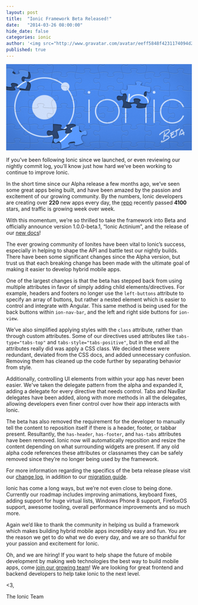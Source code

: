 ```yaml
---
layout: post
title:  "Ionic Framework Beta Released!"
date:   "2014-03-26 08:00:00"
hide_date: false
categories: ionic
author: '<img src="http://www.gravatar.com/avatar/eeff5848f4231174094d2bc3cce26a05?s=48&amp;d=mm" class="author-icon"><a href="http://twitter.com/adamdbradley">@adamdbradley</a>'
published: true
---
```


<img class="showcase-image" src="/img/blog/beta-header.png">

If you've been following Ionic since we launched, or even reviewing our nightly commit log, you’ll know just how hard we’ve been working to continue to improve Ionic.

In the short time since our Alpha release a few months ago, we’ve seen some great apps being built, and have been amazed by the passion and excitement of our growing community. By the numbers, Ionic developers are creating over **220** new apps every day, the [repo](http://github.com/driftyco/ionic) recently passed **4100** stars, and traffic is growing week over week.

With this momentum, we’re so thrilled to take the framework into Beta and officially announce version 1.0.0-beta.1, “Ionic Actinium”, and the release of our [new docs](/docs/api/)!

<!-- more -->

The ever growing community of Ionites have been vital to Ionic’s success, especially in helping to shape the API and battle test our nightly builds. There have been some significant changes since the Alpha version, but trust us that each breaking change has been made with the ultimate goal of making it easier to develop hybrid mobile apps.

One of the largest changes is that the beta has stepped back from using multiple attributes in favor of simply adding child elements/directives. For example, headers and footers no longer use the `left-buttons` attribute to specify an array of buttons, but rather a nested element which is easier to control and integrate with Angular. This same method is being used for the back buttons within `ion-nav-bar`, and the left and right side buttons for `ion-view`.

We’ve also simplified applying styles with the `class` attribute, rather than through custom attributes. Some of our directives used attributes like `tabs-type="tabs-top"` and `tabs-style="tabs-positive"`, but in the end all the attributes really did was apply a CSS class. We decided these were redundant, deviated from the CSS docs, and added unnecessary confusion. Removing them has cleaned up the code further by separating behavior from style.

Additionally, controlling UI elements from within your app has never been easier. We've taken the delegate pattern from the alpha and expanded it, adding a delegate for every directive that needs control. Tabs and NavBar delegates have been added, along with more methods in all the delegates, allowing developers even finer control over how their app interacts with Ionic.

The beta has also removed the requirement for the developer to manually tell the content to reposition itself if there is a header, footer, or tabbar present. Resultantly, the  `has-header`, `has-footer`, and `has-tabs` attributes have been removed. Ionic now will automatically reposition and resize the content depending on what surrounding widgets are present. If any old alpha code references these attributes or classnames they can be safely removed since they’re no longer being used by the framework.

For more information regarding the specifics of the beta release please visit our [change log](https://github.com/driftyco/ionic/blob/master/CHANGELOG.md), in addition to our [migration guide](https://github.com/driftyco/ionic/blob/master/CHANGELOG.md#breaking-changes--migration-guide).

Ionic has come a long ways, but we’re not even close to being done. Currently our roadmap includes improving animations, keyboard fixes, adding support for huge virtual lists, Windows Phone 8 support, FirefoxOS support, awesome tooling, overall performance improvements and so much more.

Again we’d like to thank the community in helping us build a framework which makes building hybrid mobile apps incredibly easy and fun. You are the reason we get to do what we do every day, and we are so thankful for your passion and excitement for Ionic.

Oh, and we are hiring! If you want to help shape the future of mobile development by making web technologies the best way to build mobile apps, come [join our growing team](/jobs/)! We are looking for great frontend and backend developers to help take Ionic to the next level.

<3,

The Ionic Team
